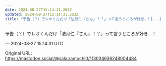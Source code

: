 ```yaml
---
date: 2024-08-27T15:14:31.263Z
updated: 2024-08-27T15:14:31.263Z
title: "予告（？）でレオくんだけ「法月仁『さん』！？」って言うところが好き…！[...]"
---
```


<p>予告（？）でレオくんだけ「法月仁『さん』！？」って言うところが好き…！</p>

&mdash; 2024-08-27 15:14:31 UTC

Original URL: https://mastodon.social/@sakuramochi0/113034636248004484
